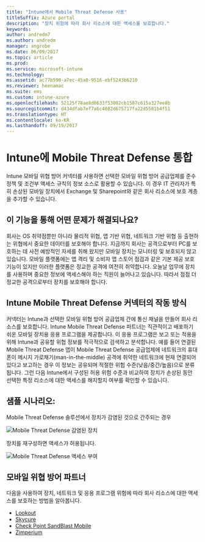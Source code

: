 ```yaml
---
title: "Intune에서 Mobile Threat Defense 사용"
titleSuffix: Azure portal
description: "장치 위험에 따라 회사 리소스에 대한 액세스를 보호합니다."
keywords: 
author: andredm7
ms.author: andredm
manager: angrobe
ms.date: 06/09/2017
ms.topic: article
ms.prod: 
ms.service: microsoft-intune
ms.technology: 
ms.assetid: ac77b590-a7ec-45a0-9516-ebf5243b6210
ms.reviewer: heenamac
ms.suite: ems
ms.custom: intune-azure
ms.openlocfilehash: 52125f78ae8d0633f53002cb1507c615a327ee8b
ms.sourcegitcommit: d434dfab7ef7a6c4082d675717fa22d5581b4f51
ms.translationtype: HT
ms.contentlocale: ko-KR
ms.lasthandoff: 09/19/2017
---
```

# <a name="mobile-threat-defense-integration-with-intune"></a>Intune에 Mobile Threat Defense 통합


Intune 모바일 위협 방어 커넥터를 사용하면 선택한 모바일 위협 방어 공급업체를 준수 정책 및 조건부 액세스 규칙의 정보 소스로 활용할 수 있습니다. 이 경우 IT 관리자가 특히 손상된 모바일 장치에서 Exchange 및 Sharepoint와 같은 회사 리소스에 보호 계층을 추가할 수 있습니다.

## <a name="what-problem-does-this-solve"></a>이 기능을 통해 어떤 문제가 해결되나요?

회사는 OS 취약점뿐만 아니라 물리적 위협, 앱 기반 위협, 네트워크 기반 위협 등 출현하는 위협에서 중요한 데이터를 보호해야 합니다.
지금까지 회사는 공격으로부터 PC를 보호하는 데 사전 예방적인 자세를 취해 왔지만 모바일 장치는 모니터링 및 보호되지 않고 있습니다. 모바일 플랫폼에는 앱 격리 및 소비자 앱 스토어 점검과 같은 기본 제공 보호 기능이 있지만 이러한 플랫폼은 정교한 공격에 여전히 취약합니다. 오늘날 업무에 장치를 사용하며 중요한 정보에 액세스해야 하는 직원이 늘어나고 있습니다. 따라서 점점 더 정교한 공격으로부터 장치를 보호해야 합니다.

## <a name="how-the-intune-mobile-threat-defense-connectors-work"></a>Intune Mobile Threat Defense 커넥터의 작동 방식

커넥터는 Intune과 선택한 모바일 위협 방어 공급업체 간에 통신 채널을 만들어 회사 리소스를 보호합니다. Intune Mobile Threat Defense 파트너는 직관적이고 배포하기 쉬운 모바일 장치용 응용 프로그램을 제공합니다. 이 응용 프로그램은 보고 또는 적용을 위해 Intune과 공유할 위협 정보를 적극적으로 검색하고 분석합니다. 예를 들어 연결된 Mobile Threat Defense 앱이 Mobile Threat Defense 공급업체에 네트워크의 휴대폰이 메시지 가로채기(man-in-the-middle) 공격에 취약한 네트워크에 현재 연결되어 있다고 보고하는 경우 이 정보는 공유되며 적절한 위험 수준(낮음/중간/높음)으로 분류됩니다. 그런 다음 Intune에서 구성된 허용 위험 수준과 비교하여 장치가 손상된 동안 선택한 특정 리소스에 대한 액세스를 해지할지 여부를 확인할 수 있습니다.

## <a name="sample-scenarios"></a>샘플 시나리오:

Mobile Threat Defense 솔루션에서 장치가 감염된 것으로 간주되는 경우

![Mobile Threat Defense 감염된 장치](./media/MTD-image-1.png)

장치를 재구성하면 액세스가 허용됩니다.

![Mobile Threat Defense 액세스 부여](./media/MTD-image-2.png)

## <a name="mobile-threat-defense-partners"></a>모바일 위협 방어 파트너

다음을 사용하여 장치, 네트워크 및 응용 프로그램 위험에 따라 회사 리소스에 대한 액세스를 보호하는 방법을 알아봅니다.

- [Lookout](lookout-mobile-threat-defense-connector.md)
- [Skycure](skycure-mobile-threat-defense-connector.md)
- [Check Point SandBlast Mobile](checkpoint-sandblast-mobile-mobile-threat-defense-connector.md)
- [Zimperium](zimperium-mobile-threat-defense-connector.md)